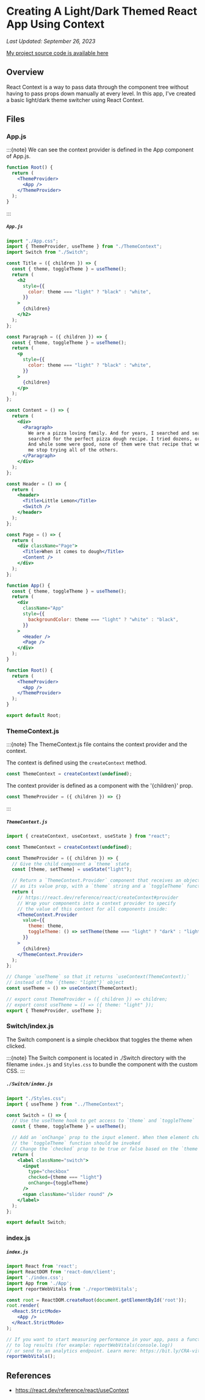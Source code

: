 # Creating A Light/Dark Themed React App Using Context

*Last Updated: September 26, 2023*

[My project source code is available here](https://github.com/LoganKells/meta-front-end-developer/tree/develop/course-6-advanced-react/lab-light-dark-theme-using-context)

## Overview

React Context is a way to pass data through the component tree without having to pass props down manually at every
level.
In this app, I've created a basic light/dark theme switcher using React Context.

## Files

### App.js

:::{note}
We can see the context provider is defined in the App component of App.js.

```jsx
function Root() {
  return (
    <ThemeProvider>
      <App />
    </ThemeProvider>
  );
}
```
:::

<h5 a><strong><code>App.js</code></strong></h5>

```jsx
import "./App.css";
import { ThemeProvider, useTheme } from "./ThemeContext";
import Switch from "./Switch";

const Title = ({ children }) => {
  const { theme, toggleTheme } = useTheme();
  return (
    <h2
      style={{
        color: theme === "light" ? "black" : "white",
      }}
    >
      {children}
    </h2>
  );
};

const Paragraph = ({ children }) => {
  const { theme, toggleTheme } = useTheme();
  return (
    <p
      style={{
        color: theme === "light" ? "black" : "white",
      }}
    >
      {children}
    </p>
  );
};

const Content = () => {
  return (
    <div>
      <Paragraph>
        We are a pizza loving family. And for years, I searched and searched and
        searched for the perfect pizza dough recipe. I tried dozens, or more.
        And while some were good, none of them were that recipe that would make
        me stop trying all of the others.
      </Paragraph>
    </div>
  );
};

const Header = () => {
  return (
    <header>
      <Title>Little Lemon</Title>
      <Switch />
    </header>
  );
};

const Page = () => {
  return (
    <div className="Page">
      <Title>When it comes to dough</Title>
      <Content />
    </div>
  );
};

function App() {
  const { theme, toggleTheme } = useTheme();
  return (
    <div
      className="App"
      style={{
        backgroundColor: theme === "light" ? "white" : "black",
      }}
    >
      <Header />
      <Page />
    </div>
  );
}

function Root() {
  return (
    <ThemeProvider>
      <App />
    </ThemeProvider>
  );
}

export default Root;
```

### ThemeContext.js

:::{note}
The ThemeContext.js file contains the context provider and the context.

The context is defined using the `createContext` method.

```jsx
const ThemeContext = createContext(undefined);
```

The context provider is defined as a component with the '{children}' prop.

```jsx
const ThemeProvider = ({ children }) => {}
```
:::

<h5 a><strong><code>ThemeContext.js</code></strong></h5>

```jsx
import { createContext, useContext, useState } from "react";

const ThemeContext = createContext(undefined);

const ThemeProvider = ({ children }) => {
  // Give the child component a `theme` state
  const [theme, setTheme] = useState("light");

  // Return a `ThemeContext.Provider` component that receives an object
  // as its value prop, with a `theme` string and a `toggleTheme` function
  return (
    // https://react.dev/reference/react/createContext#provider
    // Wrap your components into a context provider to specify
    // the value of this context for all components inside:
    <ThemeContext.Provider
      value={{
        theme: theme,
        toggleTheme: () => setTheme(theme === "light" ? "dark" : "light"),
      }}
    >
      {children}
    </ThemeContext.Provider>
  );
};

// Change `useTheme` so that it returns `useContext(ThemeContext);`
// instead of the `{theme: "light"}` object
const useTheme = () => useContext(ThemeContext);

// export const ThemeProvider = ({ children }) => children;
// export const useTheme = () => ({ theme: "light" });
export { ThemeProvider, useTheme };
```

### Switch/index.js
The Switch component is a simple checkbox that toggles the theme when clicked.

:::{note}
The Switch component is located in ./Switch directory with 
the filename `index.js` and `Styles.css` 
to bundle the component with the custom CSS.
:::

<h5 a><strong><code>./Switch/index.js</code></strong></h5>

```jsx
import "./Styles.css";
import { useTheme } from "../ThemeContext";

const Switch = () => {
  // Use the useTheme hook to get access to `theme` and `toggleTheme`
  const { theme, toggleTheme } = useTheme();

  // Add an `onChange` prop to the input element. When them element changes,
  // the `toggleTheme` function should be invoked
  // Change the `checked` prop to be true or false based on the `theme` state.
  return (
    <label className="switch">
      <input
        type="checkbox"
        checked={theme === "light"}
        onChange={toggleTheme}
      />
      <span className="slider round" />
    </label>
  );
};

export default Switch;
```

### index.js

<h5 a><strong><code>index.js</code></strong></h5>

```jsx
import React from 'react';
import ReactDOM from 'react-dom/client';
import './index.css';
import App from './App';
import reportWebVitals from './reportWebVitals';

const root = ReactDOM.createRoot(document.getElementById('root'));
root.render(
  <React.StrictMode>
    <App />
  </React.StrictMode>
);

// If you want to start measuring performance in your app, pass a function
// to log results (for example: reportWebVitals(console.log))
// or send to an analytics endpoint. Learn more: https://bit.ly/CRA-vitals
reportWebVitals();
```

## References

- https://react.dev/reference/react/useContext